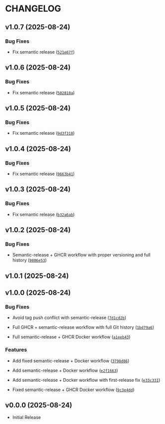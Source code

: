 # CHANGELOG

<!-- version list -->

## v1.0.7 (2025-08-24)

### Bug Fixes

- Fix semantic release
  ([`521e67f`](https://github.com/youssefheshamm/FastApi_APP/commit/521e67fee4587f17f54c5b644b9132c294d0b372))


## v1.0.6 (2025-08-24)

### Bug Fixes

- Fix semantic release
  ([`502818a`](https://github.com/youssefheshamm/FastApi_APP/commit/502818ac348d7cc18aa8457888e3a378798698ef))


## v1.0.5 (2025-08-24)

### Bug Fixes

- Fix semantic release
  ([`9d3f318`](https://github.com/youssefheshamm/FastApi_APP/commit/9d3f3181bf3cde4df2151f7dc5834fa0973d2a31))


## v1.0.4 (2025-08-24)

### Bug Fixes

- Fix semantic release
  ([`9663b41`](https://github.com/youssefheshamm/FastApi_APP/commit/9663b41e73e8af6d22e523d99e635cd19729e77b))


## v1.0.3 (2025-08-24)

### Bug Fixes

- Fix semantic release
  ([`b32a6ab`](https://github.com/youssefheshamm/FastApi_APP/commit/b32a6abe61e14e576417ef2f252fff6a8419b561))


## v1.0.2 (2025-08-24)

### Bug Fixes

- Semantic-release + GHCR workflow with proper versioning and full history
  ([`9806e53`](https://github.com/youssefheshamm/FastApi_APP/commit/9806e53dc63a067e1d0625dc14e882f11fa48a38))


## v1.0.1 (2025-08-24)


## v1.0.0 (2025-08-24)

### Bug Fixes

- Avoid tag push conflict with semantic-release
  ([`7d1cd2b`](https://github.com/youssefheshamm/FastApi_APP/commit/7d1cd2badcf8689ee17b8c01f7fbf298a464a91e))

- Full GHCR + semantic-release workflow with full Git history
  ([`1bd79a6`](https://github.com/youssefheshamm/FastApi_APP/commit/1bd79a68a00a3b9e331a372308a6b3b35affccf3))

- Full semantic-release + GHCR Docker workflow
  ([`a1eeb43`](https://github.com/youssefheshamm/FastApi_APP/commit/a1eeb43b53bb85261d8edf645456304bcbf2c6f4))

### Features

- Add fixed semantic-release + Docker workflow
  ([`3798d86`](https://github.com/youssefheshamm/FastApi_APP/commit/3798d862f376aa39e4b43bda0e6ec05bb7311ef9))

- Add semantic-release + Docker workflow
  ([`e2f1663`](https://github.com/youssefheshamm/FastApi_APP/commit/e2f16632a15e16489888e1bd9953be6cbf9916a7))

- Add semantic-release + Docker workflow with first-release fix
  ([`e33c331`](https://github.com/youssefheshamm/FastApi_APP/commit/e33c331c2aca6c79fe7ce8059ab5dc82822fd336))

- Fixed semantic-release + GHCR Docker workflow
  ([`9c3e4dd`](https://github.com/youssefheshamm/FastApi_APP/commit/9c3e4dd3cfbd4074a86a186f70d89e9da00ccaaf))


## v0.0.0 (2025-08-24)

- Initial Release
